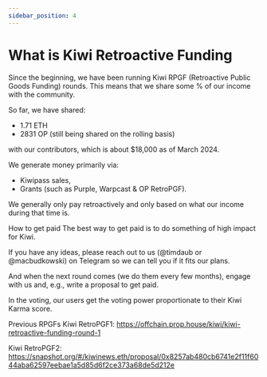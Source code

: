 ```yaml
---
sidebar_position: 4
---
```


# What is Kiwi Retroactive Funding

Since the beginning, we have been running Kiwi RPGF (Retroactive Public Goods Funding) rounds. This means that we share some % of our income with the community.

So far, we have shared:

- 1.71 ETH
- 2831 OP (still being shared on the rolling basis)

with our contributors, which is about $18,000 as of March 2024.

We generate money primarily via:

- Kiwipass sales,
- Grants (such as Purple, Warpcast & OP RetroPGF).

We generally only pay retroactively and only based on what our income during that time is.

How to get paid
The best way to get paid is to do something of high impact for Kiwi.

If you have any ideas, please reach out to us (@timdaub or @macbudkowski) on Telegram so we can tell you if it fits our plans.

And when the next round comes (we do them every few months), engage with us and, e.g., write a proposal to get paid.

In the voting, our users get the voting power proportionate to their Kiwi Karma score.

Previous RPGFs
Kiwi RetroPGF1:
https://offchain.prop.house/kiwi/kiwi-retroactive-funding-round-1

Kiwi RetroPGF2:
https://snapshot.org/#/kiwinews.eth/proposal/0x8257ab480cb6741e2f11f6044aba62597eebae1a5d85d6f2ce373a68de5d212e
